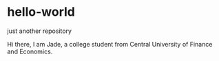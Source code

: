 # hello-world
just another repository

Hi there, I am Jade, a college student from Central University of Finance and Economics.
